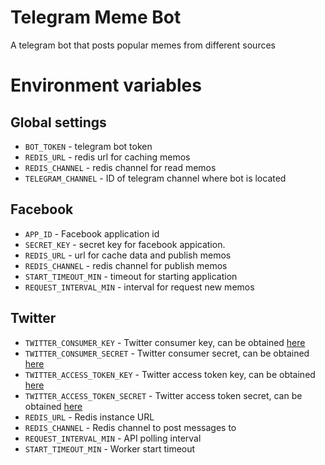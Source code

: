 # Telegram Meme Bot
A telegram bot that posts popular memes from different sources

# Environment variables
## Global settings
- `BOT_TOKEN` - telegram bot token
- `REDIS_URL` - redis url for caching memos
- `REDIS_CHANNEL` - redis channel for read memos
- `TELEGRAM_CHANNEL` - ID of telegram channel where bot is located

## Facebook
- `APP_ID` - Facebook application id
- `SECRET_KEY` - secret key for facebook appication.
- `REDIS_URL` - url for cache data and publish memos
- `REDIS_CHANNEL` - redis channel for publish memos
- `START_TIMEOUT_MIN` - timeout for starting application
- `REQUEST_INTERVAL_MIN` - interval for request new memos

## Twitter
- `TWITTER_CONSUMER_KEY` - Twitter consumer key, can be obtained [here](https://apps.twitter.com)
- `TWITTER_CONSUMER_SECRET` - Twitter consumer secret, can be obtained [here](https://apps.twitter.com)
- `TWITTER_ACCESS_TOKEN_KEY` - Twitter access token key, can be obtained [here](https://apps.twitter.com)
- `TWITTER_ACCESS_TOKEN_SECRET` - Twitter access token secret, can be obtained [here](https://apps.twitter.com)
- `REDIS_URL` - Redis instance URL
- `REDIS_CHANNEL` - Redis channel to post messages to
- `REQUEST_INTERVAL_MIN` - API polling interval
- `START_TIMEOUT_MIN` - Worker start timeout